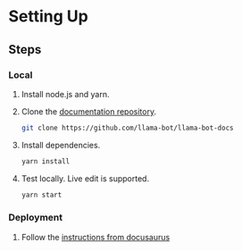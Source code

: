 # Setting Up

## Steps

### Local

1. Install node.js and yarn.

2. Clone the [documentation repository](https://github.com/llama-bot/llama-bot-docs).

   ```bash
   git clone https://github.com/llama-bot/llama-bot-docs
   ```

3. Install dependencies.

   ```bash
   yarn install
   ```

4. Test locally. Live edit is supported.

   ```bash
   yarn start
   ```

### Deployment

1. Follow the [instructions from docusaurus](https://docusaurus.io/docs/deployment#deploying-to-github-pages)
